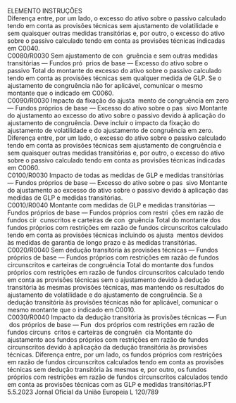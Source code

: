  
ELEMENTO  INSTRUÇÕES  
Diferença entre, por um lado, o excesso do ativo sobre o passivo calculado tendo 
em conta as provisões técnicas sem ajustamento de volatilidade e sem quaisquer 
outras medidas transitórias e, por outro, o excesso do ativo sobre o passivo 
calculado tendo em conta as provisões técnicas indicadas em C0040.  
C0080/R0030  Sem ajustamento de con ­
gruência e sem outras medidas 
transitórias — Fundos pró ­
prios de base — Excesso do 
ativo sobre o passivo  Total do montante do excesso do ativo sobre o passivo calculado tendo em conta 
as provisões técnicas sem qualquer medida de GLP. 
Se o ajustamento de congruência não for aplicável, comunicar o mesmo montante 
que o indicado em C0060.  
C0090/R0030  Impacto da fixação do ajusta ­
mento de congruência em zero 
— Fundos próprios de base — 
Excesso do ativo sobre o pas ­
sivo  Montante do ajustamento ao excesso do ativo sobre o passivo devido à aplicação 
do ajustamento de congruência. Deve incluir o impacto da fixação do ajustamento 
de volatilidade e do ajustamento de congruência em zero. 
Diferença entre, por um lado, o excesso do ativo sobre o passivo calculado tendo 
em conta as provisões técnicas sem ajustamento de congruência e sem quaisquer 
outras medidas transitórias e, por outro, o excesso do ativo sobre o passivo 
calculado tendo em conta as provisões técnicas indicadas em C0060.  
C0100/R0030  Impacto de todas as medidas 
de GLP e medidas transitórias 
— Fundos próprios de base — 
Excesso do ativo sobre o pas ­
sivo  Montante do ajustamento ao excesso do ativo sobre o passivo devido à aplicação 
das medidas de GLP e medidas transitórias.  
C0010/R0040  Montante com medidas de 
GLP e medidas transitórias — 
Fundos próprios de base — 
Fundos próprios com restri ­
ções em razão de fundos cir ­
cunscritos e carteiras de con ­
gruência  Total do montante dos fundos próprios com restrições em razão de fundos 
circunscritos calculado tendo em conta as provisões técnicas incluindo os ajusta ­
mentos devidos às medidas de garantia de longo prazo e às medidas transitórias.  
C0020/R0040  Sem dedução transitória às 
provisões técnicas — Fundos 
próprios de base — Fundos 
próprios com restrições em 
razão de fundos circunscritos e 
carteiras de congruência  Total do montante dos fundos próprios com restrições em razão de fundos 
circunscritos calculado tendo em conta as provisões técnicas sem o ajustamento 
devido à dedução transitória às mesmas provisões técnicas, mas mantendo os 
resultados do ajustamento de volatilidade e do ajustamento de congruência. 
Se a dedução transitória às provisões técnicas não for aplicável, comunicar o 
mesmo montante que o indicado em C0010.  
C0030/R0040  Impacto da dedução transitória 
às provisões técnicas — Fun ­
dos próprios de base — Fun ­
dos próprios com restrições 
em razão de fundos circuns ­
critos e carteiras de congruên ­
cia  Montante do ajustamento aos fundos próprios com restrições em razão de fundos 
circunscritos devido à aplicação da dedução transitória às provisões técnicas. 
Diferença entre, por um lado, os fundos próprios com restrições em razão de 
fundos circunscritos calculados tendo em conta as provisões técnicas sem dedução 
transitória às mesmas e, por outro, os fundos próprios com restrições em razão de 
fundos circunscritos calculados tendo em conta as provisões técnicas com as GLP 
e medidas transitórias.PT  5.5.2023 Jornal Oficial da União Europeia L 120/789